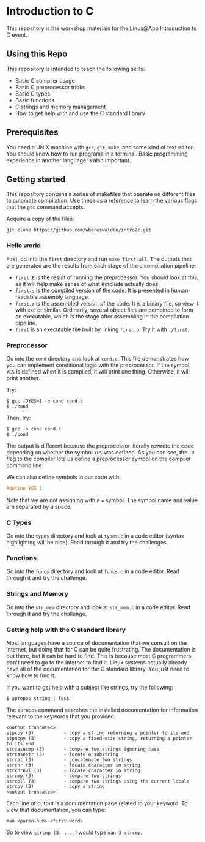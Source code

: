 # Introduction to C

This repository is the workshop materials for the Linux@App Introduction to C
event.

## Using this Repo

This repository is intended to teach the following skills:

* Basic C compiler usage
* Basic C preprocessor tricks
* Basic C types
* Basic functions
* C strings and memory management
* How to get help with and use the C standard library

## Prerequisites

You need a UNIX machine with `gcc`, `git`, `make`, and some kind of text editor. You should know how
to run programs in a terminal. Basic programming experience in another language is also important.

## Getting started

This repository contains a series of makefiles that operate on different files to
automate compilation. Use these as a reference to learn the various flags that the
`gcc` command accepts.

Acquire a copy of the files:
```
git clone https://github.com/whereswaldon/intro2c.git
```

### Hello world
First, cd into the `first` directory and run `make first-all`. The outputs that are generated
are the results from each stage of the c compilation pipeline:

* `first.E` is the result of running the preprocessor. You should look at this, as it will help make sense of what #include actually does
* `first.s` is the compiled version of the code. It is presented in human-readable assembly language.
* `first.o` is the assembled version of the code. It is a binary file, so view it with `xxd` or similar. Ordinarily, several object files are combined to form an executable, which is the stage after assembling in the compilation pipeline.
* `first` is an executable file built by linking `first.o`. Try it with `./first`.

### Preprocessor

Go into the `cond` directory and look at `cond.c`. This file demonstrates how you can implement
conditional logic with the preprocessor. If the symbol `YES` is defined when it is compiled, it
will print one thing. Otherwise, it will print another.

Try:
```
$ gcc -DYES=1 -o cond cond.c
$ ./cond
```

Then, try:
```
$ gcc -o cond cond.c
$ ./cond
```

The output is different because the preprocessor literally rewrote the code depending on whether the
symbol `YES` was defined. As you can see, the `-D` flag to the compiler lets us define a preprocessor
symbol on the compiler command line.

We can also define symbols in our code with:
```c
#define YES 1
```
Note that we are not assigning with a `=` symbol. The symbol name and value are separated by a space.

### C Types

Go into the `types` directory and look at `types.c` in a code editor (syntax highlighting will be nice). Read through it and try the challenges.

### Functions

Go into the `funcs` directory and look at `funcs.c` in a code editor. Read through it and try the challenge.

### Strings and Memory

Go into the `str_mem` directory and look at `str_mem.c` in a code editor. Read through it and try the challenge.

### Getting help with the C standard library

Most languages have a source of documentation that we consult on the internet, but doing that for C
can be quite frustrating. The documentation is out there, but it can be hard to find. This is because
most C programmers don't need to go to the internet to find it. Linux systems actually already have
all of the documentation for the C standard library. You just need to know how to find it.

If you want to get help with a subject like strings, try the following:
```
$ apropos string | less
```
The `apropos` command searches the installed documentation for information relevant to the keywords
that you provided.

```
<output truncated>
stpcpy (3)           - copy a string returning a pointer to its end
stpncpy (3)          - copy a fixed-size string, returning a pointer to its end
strcasecmp (3)       - compare two strings ignoring case
strcasestr (3)       - locate a substring
strcat (3)           - concatenate two strings
strchr (3)           - locate character in string
strchrnul (3)        - locate character in string
strcmp (3)           - compare two strings
strcoll (3)          - compare two strings using the current locale
strcpy (3)           - copy a string
<output truncated>
```

Each line of output is a documentation page related to your keyword. To view that documentation,
you can type:
```
man <paren-num> <first-word>
```
So to view `strcmp (3) ...`, I would type `man 3 strcmp`.
